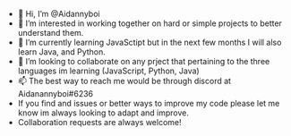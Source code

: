 - 👋 Hi, I’m @Aidannyboi
- 👀 I’m interested in working together on hard or simple projects to better understand them.
- 🌱 I’m currently learning JavaSctipt but in the next few months I will also learn Java, and Python.
- 💞️ I’m looking to collaborate on any prject that pertaining to the three languages im learning (JavaScript, Python, Java)
- 📫 The best way to reach me would be through discord at Aidanannyboi#6236
- If you find and issues or better ways to improve my code please let me know im always looking to adapt and improve.
- Collaboration requests are always welcome!
<!---
Aidannyboi/Aidannyboi is a ✨ special ✨ repository because its `README.md` (this file) appears on your GitHub profile.
You can click the Preview link to take a look at your changes.
--->
